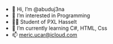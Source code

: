 - 👋 Hi, I’m @abuduj3na
- 👀 I’m interested in Programming
- 🧑‍🎓 Student of PXL Hasselt
- 🌱 I’m currently learning C#, HTML, Css
- 📫 meric.ucar@icloud.com
